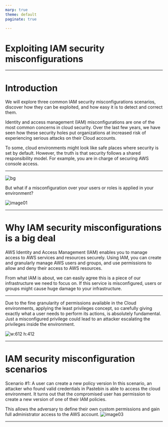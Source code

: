 ```yaml
---
marp: true
theme: default
paginate: true

---
```


# Exploiting IAM security misconfigurations

---
# Introduction

We will explore three common IAM security misconfigurations scenarios, discover how they can be exploited, and how easy it is to detect and correct them.

Identity and access management (IAM) misconfigurations are one of the most common concerns in cloud security. Over the last few years, we have seen how these security holes put organizations at increased risk of experiencing serious attacks on their Cloud accounts.

To some, cloud environments might look like safe places where security is set by default. However, the truth is that security follows a shared responsibility model. For example, you are in charge of securing AWS console access.

---
![bg](https://example.com/background.jpg)

But what if a misconfiguration over your users or roles is applied in your environment?

![image01](https://sysdig.com/wp-content/uploads/IAM-security-misconfiguration-01.png)

---
# Why IAM security misconfigurations is a big deal

AWS Identity and Access Management (IAM) enables you to manage access to AWS services and resources securely. Using IAM, you can create and granularly manage AWS users and groups, and use permissions to allow and deny their access to AWS resources.

From what IAM is about, we can easily agree this is a piece of our infrastructure we need to focus on. If this service is misconfigured, users or groups might cause huge damage to your infrastructure.

---

Due to the fine granularity of permissions available in the Cloud environments, applying the least privileges concept, so carefully giving exactly what a user needs to perform its actions, is absolutely fundamental. Just a misconfigured privilege could lead to an attacker escalating the privileges inside the environment.

![w:612 h:412](https://sysdig.com/wp-content/uploads/IAM-security-misconfiguration-02.png)

---

# IAM security misconfiguration scenarios
Scenario #1: A user can create a new policy version
In this scenario, an attacker who found valid credentials in Pastebin is able to access the cloud environment. It turns out that the compromised user has permission to create a new version of one of their IAM policies.

This allows the adversary to define their own custom permissions and gain full administrator access to the AWS account.
![image03](https://sysdig.com/wp-content/uploads/IAM-security-misconfiguration-03.png)

---

